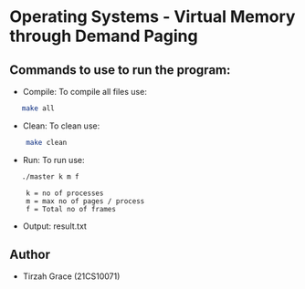 # Operating Systems - Virtual Memory through Demand Paging

## Commands to use to run the program:
 - Compile: To compile all files use:
  ```bash
     make all
  ```
 - Clean: To clean use:
 ```bash
     make clean
  ```
 - Run: To run use:
  ```bash
     ./master k m f
  ```
		k = no of processes
		m = max no of pages / process
		f = Total no of frames
  - Output: result.txt
          
## Author
  - Tirzah Grace (21CS10071)

